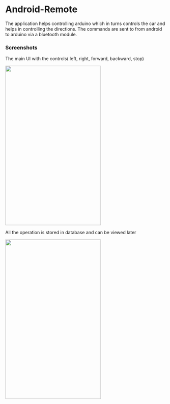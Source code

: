# Android-Remote

The application helps controlling arduino which in turns controls the car and helps in controlling the directions.
The commands are sent to from android to arduino via a bluetooth module.

### Screenshots

The main UI with the controls( left, right, forward, backward, stop)

<img src="https://user-images.githubusercontent.com/26908195/37524542-29bc471a-2950-11e8-8758-24d6610b9d83.png" width ="300" height = "500">

All the operation is stored in database and can be viewed later

<img src="https://user-images.githubusercontent.com/26908195/37524545-2b7433e2-2950-11e8-81ec-4c21c4c92fb2.png" width ="300" height = "500">
